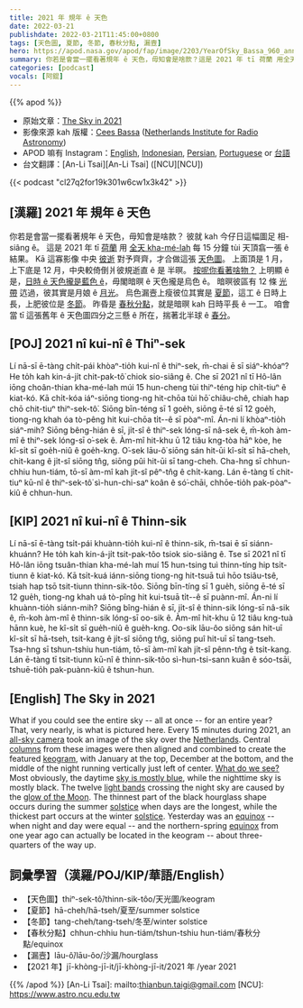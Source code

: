 ```yaml
---
title: 2021 年 規年 ê 天色
date: 2022-03-21
publishdate: 2022-03-21T11:45:00+0800
tags: [天色圖, 夏節, 冬節, 春秋分點, 漏壼]
hero: https://apod.nasa.gov/apod/fap/image/2203/YearOfSky_Bassa_960_annotated.jpg
summary: 你若是會當一擺看著規年 ê 天色，毋知會是啥款？這是 2021 年 tī 荷蘭 用全天 kha-mé-lah 每 15 分鐘 tùi 天頂翕一張 ê 結果。
categories: [podcast]
vocals: [阿錕]
---
```


{{% apod %}}

- 原始文章：[The Sky in 2021](https://apod.nasa.gov/apod/ap220321.html)
- 影像來源 kah 版權：[Cees Bassa](https://twitter.com/cgbassa) ([Netherlands Institute for Radio Astronomy](https://www.astron.nl/about/))
- APOD 嘛有 Instagram：[English](https://www.instagram.com/astronomypicturesdaily/), [Indonesian](https://www.instagram.com/apod.id/), [Persian](https://www.instagram.com/avastarapod/), [Portuguese](https://www.instagram.com/apodbrasil/) or [台語](https://www.instagram.com/apod_taigi/)
- 台文翻譯：[An-Li Tsai][An-Li Tsai] ([NCU][NCU])

{{< podcast "cl27q2for19k301w6cw1x3k42" >}}

## [漢羅] 2021 年 規年 ê 天色
你若是會當一擺看著規年 ê 天色，毋知會是啥款？
彼就 kah 今仔日這幅圖足 相-siâng ê。
這是 2021 年 tī [荷蘭][Netherlands] 用 [全天 kha-mé-lah][all-sky camera] 每 15 分鐘 tùi 天頂翕一張 ê 結果。
Kā 這寡影像 中央 [彼逝][columns] 對予齊齊，才合做這張 [天色圖][keogram]。
上面頂是 1 月，上下底是 12 月，中央較倚倒爿彼規逝直 ê 是 半暝。
[按呢你看著啥物？][What do we see?]
上明顯 ê 是，[日時 ê 天色攏是藍色 ê][sky is mostly blue]，毋閣暗暝 ê 天色攏是烏色 ê。
暗暝彼區有 12 條 [光帶][light bands t] 迒過，彼其實是月娘 ê [月光][glow of the Moon]。
烏色漏壼上瘦彼位其實是 [夏節][solstice 1]，這工 ê 日時上長，上肥彼位是 [冬節][solstice 2]。
昨昏是 [春秋分點][equinox]，就是暗暝 kah 日時平長 ê 一工。
咱會當 tī 這張舊年 ê 天色圖四分之三懸 ê 所在，揣著北半球 ê [春分][equinox t]。

## [POJ] 2021 nî kui-nî ê Thiⁿ-sek
Lí nā-sī ē-tàng chi̍t-pái khòaⁿ-tio̍h kui-nî ê thiⁿ-sek, m̄-chai ē sī siáⁿ-khóaⁿ?
He to̍h kah kin-á-ji̍t chit-pak-tô͘ chiok sio-siâng ê.
Che sī 2021 nî tī Hô-lân iōng choân-thian kha-mé-lah múi 15 hun-cheng tùi thiⁿ-téng hip chi̍t-tiuⁿ ê kiat-kó.
Kā chi̍t-kóa iáⁿ-siōng tiong-ng hit-chōa tùi hō͘ chiâu-chê, chiah hap chō chit-tiuⁿ thiⁿ-sek-tô͘.
Siōng bīn-téng sī 1 goe̍h, siōng ē-té sī 12 goe̍h, tiong-ng khah óa tò-pêng hit kui-chōa ti̍t--ê sī pòaⁿ-mî.
Án-ni lí khòaⁿ-tio̍h siáⁿ-mih?
Siōng bêng-hián ê sī, ji̍t-sî ê thiⁿ-sek lóng-sī nâ-sek ê, m̄-koh àm-mî ê thiⁿ-sek lóng-sī o͘-sek ê.
Àm-mî hit-khu ū 12 tiâu kng-tòa hāⁿ kòe, he kî-si̍t sī goe̍h-niû ê goe̍h-kng.
O͘-sek lāu-ô͘ siōng sán hit-ūi kî-si̍t sī hā-cheh, chit-kang ê ji̍t-sî siōng tn̂g, siōng pûi hit-ūi sī tang-cheh.
Cha-hng sī chhun-chhiu hun-tiám, tō-sī àm-mî kah ji̍t-sî pêⁿ-tn̂g ê chi̍t-kang.
Lán ē-tàng tī chit-tiuⁿ kū-nî ê thiⁿ-sek-tô͘ sì-hun-chi-saⁿ koân ê só͘-chāi, chhōe-tio̍h pak-pòaⁿ-kiû ê chhun-hun.

## [KIP] 2021 nî kui-nî ê Thinn-sik
Lí nā-sī ē-tàng tsi̍t-pái khuànn-tio̍h kui-nî ê thinn-sik, m̄-tsai ē sī siánn-khuánn?
He to̍h kah kin-á-ji̍t tsit-pak-tôo tsiok sio-siâng ê.
Tse sī 2021 nî tī Hô-lân iōng tsuân-thian kha-mé-lah muí 15 hun-tsing tuì thinn-tíng hip tsi̍t-tiunn ê kiat-kó.
Kā tsi̍t-kuá iánn-siōng tiong-ng hit-tsuā tuì hōo tsiâu-tsê, tsiah hap tsō tsit-tiunn thinn-sik-tôo.
Siōng bīn-tíng sī 1 gue̍h, siōng ē-té sī 12 gue̍h, tiong-ng khah uá tò-pîng hit kui-tsuā ti̍t--ê sī puànn-mî.
Án-ni lí khuànn-tio̍h siánn-mih?
Siōng bîng-hián ê sī, ji̍t-sî ê thinn-sik lóng-sī nâ-sik ê, m̄-koh àm-mî ê thinn-sik lóng-sī oo-sik ê.
Àm-mî hit-khu ū 12 tiâu kng-tuà hānn kuè, he kî-si̍t sī gue̍h-niû ê gue̍h-kng.
Oo-sik lāu-ôo siōng sán hit-uī kî-si̍t sī hā-tseh, tsit-kang ê ji̍t-sî siōng tn̂g, siōng puî hit-uī sī tang-tseh.
Tsa-hng sī tshun-tshiu hun-tiám, tō-sī àm-mî kah ji̍t-sî pênn-tn̂g ê tsi̍t-kang.
Lán ē-tàng tī tsit-tiunn kū-nî ê thinn-sik-tôo sì-hun-tsi-sann kuân ê sóo-tsāi, tshuē-tio̍h pak-puànn-kiû ê tshun-hun.

## [English] The Sky in 2021
What if you could see the entire sky -- all at once -- for an entire year?
That, very nearly, is what is pictured here.
Every 15 minutes during 2021, an [all-sky camera][all-sky camera] took an image of the sky over the [Netherlands][Netherlands].
Central [columns][columns] from these images were then aligned and combined to create the featured [keogram][keogram], with January at the top, December at the bottom, and the middle of the night running vertically just left of center.
[What do we see?][What do we see?] Most obviously, the daytime [sky is mostly blue][sky is mostly blue], while the nighttime sky is mostly black.
The twelve [light bands][light bands e] crossing the night sky are caused by the [glow of the Moon][glow of the Moon].
The thinnest part of the black hourglass shape occurs during the summer [solstice][solstice 1] when days are the longest, while the thickest part occurs at the winter [solstice][solstice 2].
Yesterday was an [equinox][equinox] -- when night and day were equal -- and the northern-spring [equinox][equinox e] from one year ago can actually be located in the keogram -- about three-quarters of the way up.

## 詞彙學習（漢羅/POJ/KIP/華語/English）
- 【天色圖】thiⁿ-sek-tô͘/thinn-sik-tôo/天光圖/keogram
- 【夏節】hā-cheh/hā-tseh/夏至/summer solstice
- 【冬節】tang-cheh/tang-tseh/冬至/winter solstice
- 【春秋分點】chhun-chhiu hun-tiám/tshun-tshiu hun-tiám/春秋分點/equinox
- 【漏壼】lāu-ô͘/lāu-ôo/沙漏/hourglass
- 【2021 年】jī-khòng-jī-it/jī-khòng-jī-it/2021 年 /year 2021


{{% /apod %}}
[An-Li Tsai]: mailto:thianbun.taigi@gmail.com
[NCU]: https://www.astro.ncu.edu.tw

[copyright]: https://apod.nasa.gov/apod/fap/lib/about_apod.html#srapply

[all-sky camera]:https://apod.nasa.gov/apod/ap011119.html
[Netherlands]:https://en.wikipedia.org/wiki/Netherlands
[columns]:https://commons.wikimedia.org/wiki/File:Keogram_explainer.gif
[keogram]:https://victoriaweather.ca/keogram.php#:~:text=What%20is%20a%20keogram
[What do we see?]:https://i1.sndcdn.com/artworks-000064777927-e3ahj5-t500x500.jpg
[sky is mostly blue]:https://spaceplace.nasa.gov/blue-sky/en/
[light bands e]:https://apod.nasa.gov/apod/ap220301.html
[light bands t]:https://apod.tw/daily/20220301/
[glow of the Moon]:https://skyandtelescope.org/astronomy-news/how-bright-moon-exactly/
[solstice 1]:https://scijinks.gov/solstice/
[solstice 2]:https://blogs.nasa.gov/Watch_the_Skies/tag/solstice/
[equinox]:https://blogs.nasa.gov/Watch_the_Skies/tag/equinox/
[equinox e]:https://apod.nasa.gov/apod/ap220320.html
[equinox t]:https://apod.tw/daily/20220320/
